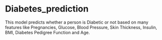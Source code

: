 # Diabetes_prediction
This model predicts whether a person is Diabetic or not based on many features like Pregnancies, Glucose, Blood Pressure, Skin Thickness, Insulin, BMI, Diabetes Pedigree Function and Age.

